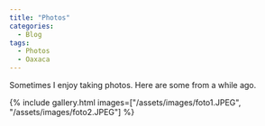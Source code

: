 ```yaml
---
title: "Photos"
categories:
  - Blog
tags:
  - Photos
  - Oaxaca 
---
```


Sometimes I enjoy taking photos. Here are some from a while ago.

{% include gallery.html images=["/assets/images/foto1.JPEG", "/assets/images/foto2.JPEG"] %}
